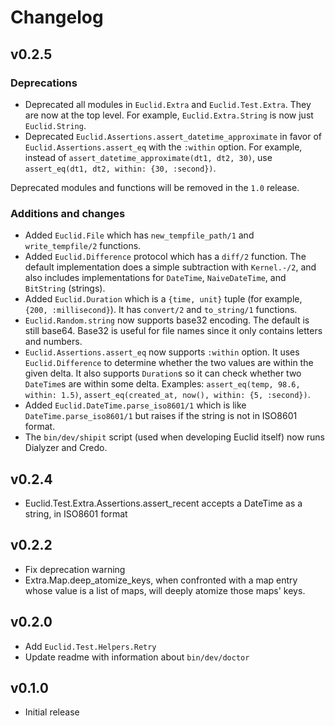 # Changelog

## v0.2.5

### Deprecations
- Deprecated all modules in `Euclid.Extra` and `Euclid.Test.Extra`. They are now at the top level.
  For example, `Euclid.Extra.String` is now just `Euclid.String`.
- Deprecated `Euclid.Assertions.assert_datetime_approximate` in favor of `Euclid.Assertions.assert_eq` with the `:within` option.
  For example, instead of `assert_datetime_approximate(dt1, dt2, 30)`, use `assert_eq(dt1, dt2, within: {30, :second})`.

Deprecated modules and functions will be removed in the `1.0` release.

### Additions and changes
- Added `Euclid.File` which has `new_tempfile_path/1` and `write_tempfile/2` functions.
- Added `Euclid.Difference` protocol which has a `diff/2` function. The default implementation does a simple
  subtraction with `Kernel.-/2`, and also includes implementations for `DateTime`, `NaiveDateTime`, and `BitString` (strings).
- Added `Euclid.Duration` which is a `{time, unit}` tuple (for example, `{200, :millisecond}`). 
  It has `convert/2` and `to_string/1` functions.
- `Euclid.Random.string` now supports base32 encoding. The default is still base64. 
  Base32 is useful for file names since it only contains letters and numbers.
- `Euclid.Assertions.assert_eq` now supports `:within` option. It uses `Euclid.Difference` to determine whether the two
  values are within the given delta. It also supports `Duration`s so it can check whether two `DateTime`s are within
  some delta. Examples: `assert_eq(temp, 98.6, within: 1.5)`, `assert_eq(created_at, now(), within: {5, :second})`.
- Added `Euclid.DateTime.parse_iso8601/1` which is like `DateTime.parse_iso8601/1` but raises if the string is not
  in ISO8601 format.
- The `bin/dev/shipit` script (used when developing Euclid itself) now runs Dialyzer and Credo. 

## v0.2.4

- Euclid.Test.Extra.Assertions.assert_recent accepts a DateTime as a string, in ISO8601 format

## v0.2.2

- Fix deprecation warning
- Extra.Map.deep_atomize_keys, when confronted with a map entry whose value is a list of maps, will deeply atomize those maps' keys.

## v0.2.0

- Add `Euclid.Test.Helpers.Retry`
- Update readme with information about `bin/dev/doctor`

## v0.1.0

- Initial release
